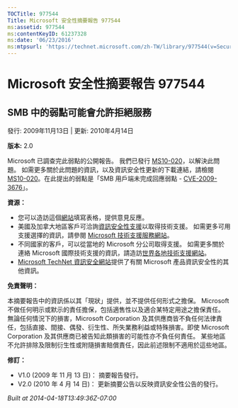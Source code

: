 ```yaml
---
TOCTitle: 977544
Title: Microsoft 安全性摘要報告 977544
ms:assetid: 977544
ms:contentKeyID: 61237328
ms:date: '06/23/2016'
ms:mtpsurl: 'https://technet.microsoft.com/zh-TW/library/977544(v=Security.10)'
---
```



Microsoft 安全性摘要報告 977544
===============================

SMB 中的弱點可能會允許拒絕服務
------------------------------

發行: 2009年11月13日 | 更新: 2010年4月14日

**版本:** 2.0

Microsoft 已調查完此弱點的公開報告。 我們已發行 [MS10-020](http://technet.microsoft.com/security/bulletin/ms10-020)，以解決此問題。 如需更多關於此問題的資訊，以及資訊安全性更新的下載連結，請檢閱 [MS10-020](http://technet.microsoft.com/security/bulletin/ms10-020)。在此提出的弱點是「SMB 用戶端未完成回應弱點 - [CVE-2009-3676](http://www.cve.mitre.org/cgi-bin/cvename.cgi?name=cve-2009-3676)」。

**資源：** 

-   您可以造訪這個[網站](https://support.microsoft.com/common/survey.aspx?scid=sw;en;1257&amp;showpage=1&amp;ws=technet&amp;sd=tech)填寫表格，提供意見反應。
-   美國及加拿大地區客戶可洽詢[資訊安全性支援](http://go.microsoft.com/fwlink/?linkid=21131)以取得技術支援。 如需更多可用支援選擇的資訊，請參閱 [Microsoft 技術支援服務網站](http://support.microsoft.com/?ln=zh-tw)。
-   不同國家的客戶，可以從當地的 Microsoft 分公司取得支援。 如需更多關於連絡 Microsoft 國際技術支援的資訊，請造訪[世界各地技術支援網站](http://go.microsoft.com/fwlink/?linkid=21155)。
-   [Microsoft TechNet 資訊安全網站](http://technet.microsoft.com/zh-tw/security/default.aspx)提供了有關 Microsoft 產品資訊安全性的其他資訊。

**免責聲明：** 

本摘要報告中的資訊係以其「現狀」提供，並不提供任何形式之擔保。 Microsoft 不做任何明示或默示的責任擔保，包括適售性以及適合某特定用途之擔保責任。 無論任何情況下的損害，Microsoft Corporation 及其供應商皆不負任何法律責任，包括直接、間接、偶發、衍生性、所失業務利益或特殊損害。即使 Microsoft Corporation 及其供應商已被告知此類損害的可能性亦不負任何責任。 某些地區不允許排除及限制衍生性或附隨損害賠償責任，因此前述限制不適用於這些地區。

**修訂：** 

-   V1.0 (2009 年 11 月 13 日)： 摘要報告發行。
-   V2.0 (2010 年 4 月 14 日)： 更新摘要公告以反映資訊安全性公告的發行。

*Built at 2014-04-18T13:49:36Z-07:00*
